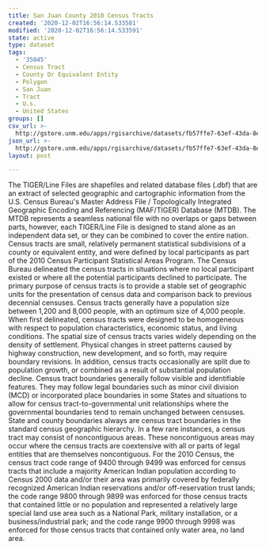 ```yaml
---
title: San Juan County 2010 Census Tracts
created: '2020-12-02T16:56:14.533581'
modified: '2020-12-02T16:56:14.533591'
state: active
type: dataset
tags:
  - '35045'
  - Census Tract
  - County Or Equivalent Entity
  - Polygon
  - San Juan
  - Tract
  - U.s.
  - United States
groups: []
csv_url: >-
  http://gstore.unm.edu/apps/rgisarchive/datasets/fb57ffe7-63ef-43da-8e93-fcb09cfc6748/tl_2010_35045_tract10.derived.csv
json_url: >-
  http://gstore.unm.edu/apps/rgisarchive/datasets/fb57ffe7-63ef-43da-8e93-fcb09cfc6748/tl_2010_35045_tract10.derived.json
layout: post

---
```

The TIGER/Line Files are shapefiles and related database files (.dbf) that are an extract of selected geographic and cartographic information from the U.S. Census Bureau's Master Address File / Topologically Integrated Geographic Encoding and Referencing (MAF/TIGER) Database (MTDB).  The MTDB represents a seamless national file with no overlaps or gaps between parts, however, each TIGER/Line File is designed to stand alone as an independent data set, or they can be combined to cover the entire nation.  Census tracts are small, relatively permanent statistical subdivisions of a county or equivalent entity, and were defined by local participants as part of the 2010 Census Participant Statistical Areas Program.  The Census Bureau delineated the census tracts in situations where no local participant existed or where all the potential participants declined to participate.  The primary purpose of census tracts is to provide a stable set of geographic units for the presentation of census data and comparison back to previous decennial censuses.  Census tracts generally have a population size between 1,200 and 8,000 people, with an optimum size of 4,000 people.  When first delineated, census tracts were designed to be homogeneous with respect to population characteristics, economic status, and living conditions.  The spatial size of census tracts varies widely depending on the density of settlement.  Physical changes in street patterns caused by highway construction, new development, and so forth, may require boundary revisions.  In addition, census tracts occasionally are split due to population growth, or combined as a result of substantial population decline.  Census tract boundaries generally follow visible and identifiable features.  They may follow legal boundaries such as minor civil division (MCD) or incorporated place boundaries in some States and situations to allow for census tract-to-governmental unit relationships where the governmental boundaries tend to remain unchanged between censuses.  State and county boundaries always are census tract boundaries in the standard census geographic hierarchy.  In a few rare instances, a census tract may consist of noncontiguous areas.  These noncontiguous areas may occur where the census tracts are coextensive with all or parts of legal entities that are themselves noncontiguous.  For the 2010 Census, the census tract code range of 9400 through 9499 was enforced for census tracts that include a majority American Indian population according to Census 2000 data and/or their area was primarily covered by federally recognized American Indian reservations and/or off-reservation trust lands; the code range 9800 through 9899 was enforced for those census tracts that contained little or no population and represented a relatively large special land use area such as a National Park, military installation, or a business/industrial park; and the code range 9900 through 9998 was enforced for those census tracts that contained only water area, no land area.  

